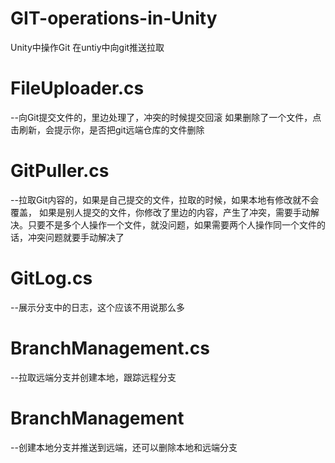 # GIT-operations-in-Unity
Unity中操作Git
在untiy中向git推送拉取
# FileUploader.cs   
--向Git提交文件的，里边处理了，冲突的时候提交回滚
如果删除了一个文件，点击刷新，会提示你，是否把git远端仓库的文件删除
# GitPuller.cs
--拉取Git内容的，如果是自己提交的文件，拉取的时候，如果本地有修改就不会覆盖，
如果是别人提交的文件，你修改了里边的内容，产生了冲突，需要手动解决。只要不是多个人操作一个文件，就没问题，如果需要两个人操作同一个文件的话，冲突问题就要手动解决了
# GitLog.cs
--展示分支中的日志，这个应该不用说那么多
# BranchManagement.cs
--拉取远端分支并创建本地，跟踪远程分支
# BranchManagement
--创建本地分支并推送到远端，还可以删除本地和远端分支
